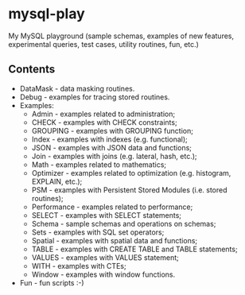 # mysql-play

My MySQL playground (sample schemas, examples of new features, experimental
queries, test cases, utility routines, fun, etc.)

## Contents

* DataMask - data masking routines.
* Debug - examples for tracing stored routines.
* Examples:
  - Admin - examples related to administration;
  - CHECK - examples with CHECK constraints;
  - GROUPING - examples with GROUPING function;
  - Index - examples with indexes (e.g. functional);
  - JSON - examples with JSON data and functions;
  - Join - examples with joins (e.g. lateral, hash, etc.);
  - Math - examples related to mathematics;
  - Optimizer - examples related to optimization (e.g. histogram, EXPLAIN,
    etc.);
  - PSM - examples with Persistent Stored Modules (i.e. stored routines);
  - Performance - examples related to performance;
  - SELECT - examples with SELECT statements;
  - Schema - sample schemas and operations on schemas;
  - Sets - examples with SQL set operators;
  - Spatial - examples with spatial data and functions;
  - TABLE - examples with CREATE TABLE and TABLE statements;
  - VALUES - examples with VALUES statement;
  - WITH - examples with CTEs;
  - Window - examples with window functions.
* Fun - fun scripts :-)

